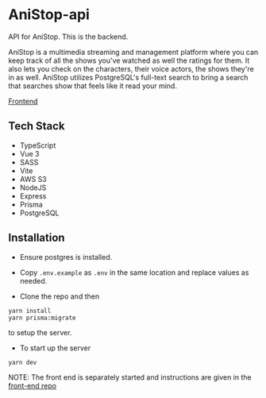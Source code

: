 # AniStop-api
API for AniStop. This is the backend.

AniStop is a multimedia streaming and management platform where you can keep track of all the shows you've watched as well the ratings for them. It also lets you check on the characters, their voice actors, the shows they're in as well. AniStop utilizes PostgreSQL's full-text search to bring a search that searches show that feels like it read your mind.

[Frontend](https://github.com/resyfer/anistop-client)

## Tech Stack
- TypeScript
- Vue 3
- SASS
- Vite
- AWS S3
- NodeJS
- Express
- Prisma
- PostgreSQL

## Installation
- Ensure postgres is installed.

- Copy `.env.example` as `.env` in the same location and replace values as needed.

- Clone the repo and then
```
yarn install
yarn prisma:migrate
```
to setup the server.

- To start up the server
```
yarn dev
```

NOTE: The front end is separately started and instructions are given in the [front-end repo](https://github.com/resyfer/anistop-client)
